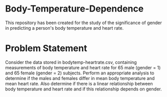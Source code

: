 # Body-Temperature-Dependence
This repository has been created for the study of the significance of gender in predicting a person's body temperature and heart rate.

# Problem Statement
Consider the data stored in bodytemp-heartrate.csv, containing measurements of body temperature and heart rate for 65 male (gender = 1) and 65 female (gender = 2) subjects. Perform an appropriate analysis to determine if the males and females differ in mean body temperature and mean heart rate. Also determine if there is a linear relationship between body temperature and heart rate and if this relationship depends on gender.
